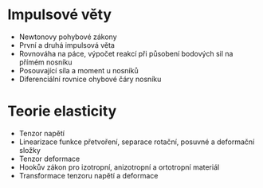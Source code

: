 # Impulsové věty

* Newtonovy pohybové zákony
* První a druhá impulsová věta
* Rovnováha na páce, výpočet reakcí při působení bodových sil na přímém nosníku
* Posouvající síla a moment u nosníků
* Diferenciální rovnice ohybové čáry nosníku

# Teorie elasticity

* Tenzor napětí
* Linearizace funkce přetvoření, separace rotační, posuvné a deformační složky
* Tenzor deformace
* Hookův zákon pro izotropní, anizotropní a ortotropní materiál
* Transformace tenzoru napětí a deformace
